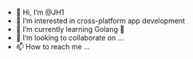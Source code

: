 - 👋 Hi, I’m @JH1
- 👀 I’m interested in cross-platform app development
- 🌱 I’m currently learning Golang :blue_heart:
- 💞️ I’m looking to collaborate on ...
- 📫 How to reach me ...

<!---
JH1x000f93/JH1x000f93 is a ✨ special ✨ repository because its `README.md` (this file) appears on your GitHub profile.
You can click the Preview link to take a look at your changes.
--->
